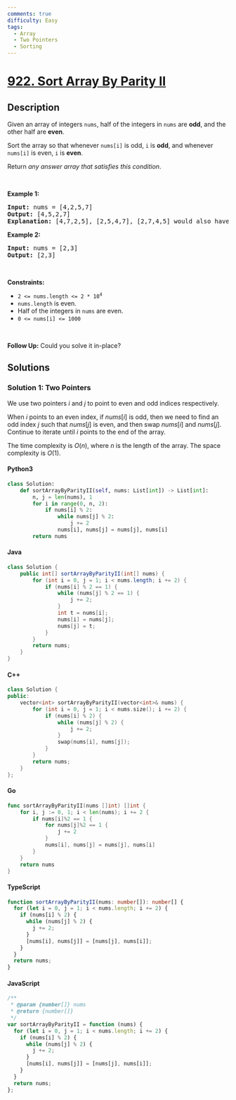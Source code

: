 ```yaml
---
comments: true
difficulty: Easy
tags:
  - Array
  - Two Pointers
  - Sorting
---
```


<!-- problem:start -->

# [922. Sort Array By Parity II](https://leetcode.com/problems/sort-array-by-parity-ii)


## Description

<!-- description:start -->

<p>Given an array of integers <code>nums</code>, half of the integers in <code>nums</code> are <strong>odd</strong>, and the other half are <strong>even</strong>.</p>

<p>Sort the array so that whenever <code>nums[i]</code> is odd, <code>i</code> is <strong>odd</strong>, and whenever <code>nums[i]</code> is even, <code>i</code> is <strong>even</strong>.</p>

<p>Return <em>any answer array that satisfies this condition</em>.</p>

<p>&nbsp;</p>
<p><strong class="example">Example 1:</strong></p>

<pre>
<strong>Input:</strong> nums = [4,2,5,7]
<strong>Output:</strong> [4,5,2,7]
<strong>Explanation:</strong> [4,7,2,5], [2,5,4,7], [2,7,4,5] would also have been accepted.
</pre>

<p><strong class="example">Example 2:</strong></p>

<pre>
<strong>Input:</strong> nums = [2,3]
<strong>Output:</strong> [2,3]
</pre>

<p>&nbsp;</p>
<p><strong>Constraints:</strong></p>

<ul>
	<li><code>2 &lt;= nums.length &lt;= 2 * 10<sup>4</sup></code></li>
	<li><code>nums.length</code> is even.</li>
	<li>Half of the integers in <code>nums</code> are even.</li>
	<li><code>0 &lt;= nums[i] &lt;= 1000</code></li>
</ul>

<p>&nbsp;</p>
<p><strong>Follow Up:</strong> Could you solve it in-place?</p>

<!-- description:end -->

## Solutions

<!-- solution:start -->

### Solution 1: Two Pointers

We use two pointers $i$ and $j$ to point to even and odd indices respectively.

When $i$ points to an even index, if $nums[i]$ is odd, then we need to find an odd index $j$ such that $nums[j]$ is even, and then swap $nums[i]$ and $nums[j]$. Continue to iterate until $i$ points to the end of the array.

The time complexity is $O(n)$, where $n$ is the length of the array. The space complexity is $O(1)$.

<!-- tabs:start -->

#### Python3

```python
class Solution:
    def sortArrayByParityII(self, nums: List[int]) -> List[int]:
        n, j = len(nums), 1
        for i in range(0, n, 2):
            if nums[i] % 2:
                while nums[j] % 2:
                    j += 2
                nums[i], nums[j] = nums[j], nums[i]
        return nums
```

#### Java

```java
class Solution {
    public int[] sortArrayByParityII(int[] nums) {
        for (int i = 0, j = 1; i < nums.length; i += 2) {
            if (nums[i] % 2 == 1) {
                while (nums[j] % 2 == 1) {
                    j += 2;
                }
                int t = nums[i];
                nums[i] = nums[j];
                nums[j] = t;
            }
        }
        return nums;
    }
}
```

#### C++

```cpp
class Solution {
public:
    vector<int> sortArrayByParityII(vector<int>& nums) {
        for (int i = 0, j = 1; i < nums.size(); i += 2) {
            if (nums[i] % 2) {
                while (nums[j] % 2) {
                    j += 2;
                }
                swap(nums[i], nums[j]);
            }
        }
        return nums;
    }
};
```

#### Go

```go
func sortArrayByParityII(nums []int) []int {
	for i, j := 0, 1; i < len(nums); i += 2 {
		if nums[i]%2 == 1 {
			for nums[j]%2 == 1 {
				j += 2
			}
			nums[i], nums[j] = nums[j], nums[i]
		}
	}
	return nums
}
```

#### TypeScript

```ts
function sortArrayByParityII(nums: number[]): number[] {
  for (let i = 0, j = 1; i < nums.length; i += 2) {
    if (nums[i] % 2) {
      while (nums[j] % 2) {
        j += 2;
      }
      [nums[i], nums[j]] = [nums[j], nums[i]];
    }
  }
  return nums;
}
```

#### JavaScript

```js
/**
 * @param {number[]} nums
 * @return {number[]}
 */
var sortArrayByParityII = function (nums) {
  for (let i = 0, j = 1; i < nums.length; i += 2) {
    if (nums[i] % 2) {
      while (nums[j] % 2) {
        j += 2;
      }
      [nums[i], nums[j]] = [nums[j], nums[i]];
    }
  }
  return nums;
};
```

<!-- tabs:end -->

<!-- solution:end -->

<!-- problem:end -->
